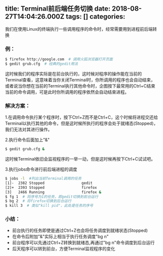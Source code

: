 
title: Terminal前后端任务切换
date: 2018-08-27T14:04:26.000Z
tags: []
categories: 
---
我们在使用Linux的终端执行一些调用程序的命令时，经常需要用到进程前后端转换

### <a name="k3e3de"></a>例：

```bash
$ firefox http://google.com  # 调用火狐浏览器打开页面
$ gedit grub.cfg  # 经典的gedit用法
```

这时候我们的程序实际是在前台执行的，这时候对程序的操作能在当前的Terminal查看，这意味着当你关闭Terminal时，你所调用的程序也会自动结束，或者说当你想在当前的Terminal执行其他命令时，企图按下最常用的Ctrl+C结束当前的命令调用，可是此时你所调用的程序依然会自动结束进程。

<!-- more -->

### <a name="g2o8fm"></a>解决方案：

1.在调用命令执行某个程序时，按下Ctrl+Z而不是Ctrl+C，这个时候将进程交还给Terminal以执行其他的命令，但是这时候所执行的程序会处于就绪态(Stopped)，我们无法对其进行操作。

2.执行命令后面加上"&"

```bash
$ gedit grub.cfg &
```

这时候Terminal依旧会监视程序的一举一动，但是这时候再按下Ctrl+C试试吧。

3.执行jobs命令进行前后端进程的调度

```bash
$ jobs -l  #列出当前Terminal调用的任务
[1]-  2382 Stopped                 gedit
[2]+  2393 Stopped                 firefox
[3]   2466 Running                 firefox &
$ fg 1  # 将序号为1的任务，即gedit切换到前台运行
$ bg 2  # 将firefox切换到后台运行
$ kill 3  # 类似"kill pid"，此处是任务的序号
```

### <a name="tlqvxm"></a>小结：

* 前台执行的任务即使是通过Ctrl+Z也会将任务调度到就绪状态(Stopped)
* 在命令后附加"&"实际上相当于执行任务调度"bg n"
* 前台程序可以先通过Ctrl+Z转换到就绪态,再通过"bg n"命令调度到后台运行
* 后天程序可以转到前台，方便Terminal监视程序的变化


